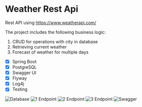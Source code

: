 # Weather Rest Api

Rest API using https://www.weatherapi.com/

The project includes the following business logic:
1. CRUD for operations with city in database
2. Retrieving current weather
3. Forecast of weather for multiple days

- [x] Spring Boot
- [x] PostgreSQL
- [x] Swagger UI
- [x] Flyway
- [x] Log4j
- [x] Testing

![Database](https://sun9-78.userapi.com/impg/Yk-Sf2ccGgQrpfGZ9qJkho0Ef-kOYOAxByt18w/IX0mIRsLQGo.jpg)
![1 Endpoint](https://sun9-18.userapi.com/impg/nanKG3JC_MMUt6vP9onsCpHEdTiqm9doK4Mu6Q/s74lc1RL56Q.jpg)
![2 Endpoint](https://sun11-1.userapi.com/impg/snBAizxMoyqjWEjD5Q3SI2SGVo-1-TMeY7SuSA/b0FD-RFJXTA.jpg)
![3 Endpoint](https://sun9-69.userapi.com/impg/WNRJL-fAcnFDXtZGnd2caxnG-PtiS-ZyC9etzA/ZmApdvqInYg.jpg)
![Swagger](https://sun9-73.userapi.com/impg/Xzo3JPbvn35RjTzdIo2sCDHFZGHfu66GocPT_Q/cXZ7aAYMKek.jpg)
